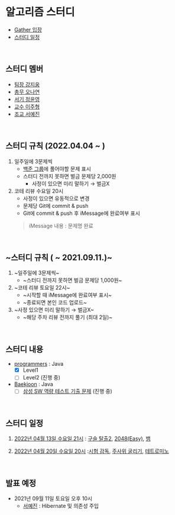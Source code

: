 # 알고리즘 스터디
- [Gather 입장](https://app.gather.town/app/eJpFuAmrssti9KgG/kim)
- [스터디 일정](#스터디-일정)

<br />

## 스터디 멤버
- [팀장 강지웅](https://github.com/JIW00NG)
- [총무 오나연](https://github.com/yeon97)
- [서기 정윤영](https://github.com/Zzeongyx2)
- [교수 이주형](https://github.com/yamiblack)
- [조교 서예진](https://github.com/yejin25)

<br />

## 스터디 규칙 (2022.04.04 ~ )
1. 일주일에 3문제씩
    - [백준 그룹](https://www.acmicpc.net/group/14425)에 풀어야할 문제 표시
    - 스터디 전까지 못하면 벌금 문제당 2,000원
        - 사정이 있으면 미리 말하기 → 벌금X  
2. 코테 리뷰 수요일 20시
    - 사정이 있으면 유동적으로 변경
    - 문제당 Git에 commit & push
    - Git에 commit & push 후 iMessage에 완료여부 표시
    > iMessage 내용 : 문제명 완료

<br />

## ~스터디 규칙 ( ~ 2021.09.11.)~
1. ~일주일에 3문제씩~
    - ~스터디 전까지 못하면 벌금 문제당 1,000원~
2. ~코테 리뷰 토요일 22시~
    - ~시작할 때 iMessage에 완료여부 표시~
    - ~종료되면 본인 코드 업로드~
3. ~사정 있으면 미리 말하기 → 벌금X~
    - ~해당 주차 리뷰 전까지 풀기 (최대 2일)~

<br />

## 스터디 내용
- [programmers](https://programmers.co.kr/learn/challenges) : Java 
    - [x] Level1
    - [ ] Level2 (진행 중)
- [Baekjoon](https://www.acmicpc.net/) : Java
    - [ ] [삼성 SW 역량 테스트 기출 문제](https://www.acmicpc.net/workbook/view/1152) (진행 중)

<br />

## 스터디 일정
1. [2022년 04월 13일 수요일 21시](https://www.acmicpc.net/group/practice/view/14425/1) : [구슬 탈출2](https://www.acmicpc.net/problem/13460), [2048(Easy)](https://www.acmicpc.net/problem/12100), [뱀](https://www.acmicpc.net/problem/3190)

2. [2022년 04월 20일 수요일 20시](https://www.acmicpc.net/group/practice/view/14425/2) :[시험 감독](https://www.acmicpc.net/problem/13458), [주사위 굴리기](https://www.acmicpc.net/problem/14499), [테트로미노](https://www.acmicpc.net/problem/14500)

<br />

## 발표 예정
- 2021년 09월 11일 토요일 오후 10시
    - [서예진](https://github.com/yejin25) : Hibernate 및 의존성 주입
